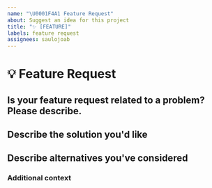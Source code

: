 ```yaml
---
name: "\U0001F4A1 Feature Request"
about: Suggest an idea for this project
title: "✨ [FEATURE]"
labels: feature request
assignees: saulojoab
---
```


# **💡 Feature Request**

<!--📛📛📛📛📛📛📛📛📛📛📛📛📛📛📛📛📛📛📛📛📛📛📛📛📛📛📛📛📛📛

Oh, hi there! 😄

To expedite issue processing, please search open and closed issues before submitting a new one.
Please read our Rules of Conduct at this repository's `.github/CODE_OF_CONDUCT.md`

📛📛📛📛📛📛📛📛📛📛📛📛📛📛📛📛📛📛📛📛📛📛📛📛📛📛📛📛📛📛📛📛-->

## **Is your feature request related to a problem? Please describe.**

<!-- A clear and concise description of what the problem is. Ex. I'm always frustrated when [...] -->

## **Describe the solution you'd like**

<!-- A clear and concise description of what you want to happen. -->

## **Describe alternatives you've considered**

<!-- A clear and concise description of any alternative solutions or features you've considered. -->

### **Additional context**

<!-- Add any other context or additional information about the problem here.-->
